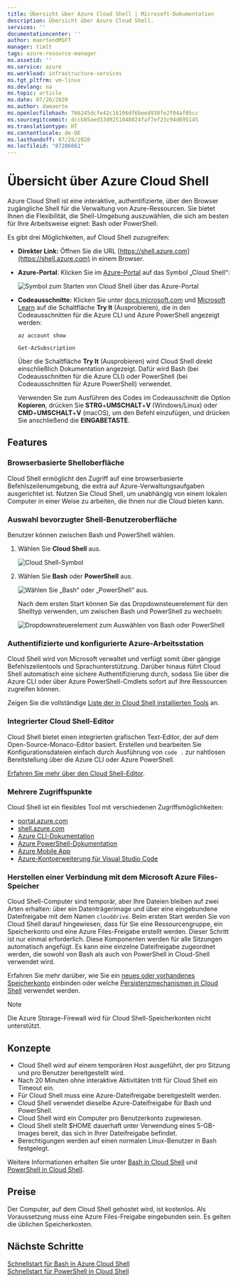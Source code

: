 ```yaml
---
title: Übersicht über Azure Cloud Shell | Microsoft-Dokumentation
description: Übersicht über Azure Cloud Shell.
services: ''
documentationcenter: ''
author: maertendMSFT
manager: timlt
tags: azure-resource-manager
ms.assetid: ''
ms.service: azure
ms.workload: infrastructure-services
ms.tgt_pltfrm: vm-linux
ms.devlang: na
ms.topic: article
ms.date: 07/20/2020
ms.author: damaerte
ms.openlocfilehash: 766245dcfe42c16106df6beed938fe2f04af05cc
ms.sourcegitcommit: dccb85aed33d9251048024faf7ef23c94d695145
ms.translationtype: HT
ms.contentlocale: de-DE
ms.lasthandoff: 07/28/2020
ms.locfileid: "87286661"
---
```

# <a name="overview-of-azure-cloud-shell"></a>Übersicht über Azure Cloud Shell

Azure Cloud Shell ist eine interaktive, authentifizierte, über den Browser zugängliche Shell für die Verwaltung von Azure-Ressourcen. Sie bietet Ihnen die Flexibilität, die Shell-Umgebung auszuwählen, die sich am besten für Ihre Arbeitsweise eignet: Bash oder PowerShell.

Es gibt drei Möglichkeiten, auf Cloud Shell zuzugreifen:

- **Direkter Link:** Öffnen Sie die URL [https://shell.azure.com](https://shell.azure.com) in einem Browser.

- **Azure-Portal**: Klicken Sie im [Azure-Portal](https://portal.azure.com) auf das Symbol „Cloud Shell“:

    ![Symbol zum Starten von Cloud Shell über das Azure-Portal](media/overview/portal-launch-icon.png)

- **Codeausschnitte:** Klicken Sie unter [docs.microsoft.com](https://docs.microsoft.com) und [Microsoft Learn](https://docs.microsoft.com/learn/) auf die Schaltfläche **Try It** (Ausprobieren), die in den Codeausschnitten für die Azure CLI und Azure PowerShell angezeigt werden:

    ```azurecli-interactive
    az account show
    ```

    ```azurepowershell-interactive
    Get-AzSubscription
    ```

    Über die Schaltfläche **Try It** (Ausprobieren) wird Cloud Shell direkt einschließlich Dokumentation angezeigt. Dafür wird Bash (bei Codeausschnitten für die Azure CLI) oder PowerShell (bei Codeausschnitten für Azure PowerShell) verwendet.

    Verwenden Sie zum Ausführen des Codes im Codeausschnitt die Option **Kopieren**, drücken Sie **STRG**+**UMSCHALT**+**V** (Windows/Linux) oder **CMD**+**UMSCHALT**+**V** (macOS), um den Befehl einzufügen, und drücken Sie anschließend die **EINGABETASTE**.

## <a name="features"></a>Features

### <a name="browser-based-shell-experience"></a>Browserbasierte Shelloberfläche

Cloud Shell ermöglicht den Zugriff auf eine browserbasierte Befehlszeilenumgebung, die extra auf Azure-Verwaltungsaufgaben ausgerichtet ist. Nutzen Sie Cloud Shell, um unabhängig von einem lokalen Computer in einer Weise zu arbeiten, die Ihnen nur die Cloud bieten kann.

### <a name="choice-of-preferred-shell-experience"></a>Auswahl bevorzugter Shell-Benutzeroberfläche

Benutzer können zwischen Bash und PowerShell wählen.

1. Wählen Sie **Cloud Shell** aus.

    ![Cloud Shell-Symbol](media/overview/overview-cloudshell-icon.png)

2. Wählen Sie **Bash** oder **PowerShell** aus.

    ![Wählen Sie „Bash“ oder „PowerShell“ aus.](media/overview/overview-choices.png)

    Nach dem ersten Start können Sie das Dropdownsteuerelement für den Shelltyp verwenden, um zwischen Bash und PowerShell zu wechseln:

    ![Dropdownsteuerelement zum Auswählen von Bash oder PowerShell](media/overview/select-shell-drop-down.png)

### <a name="authenticated-and-configured-azure-workstation"></a>Authentifizierte und konfigurierte Azure-Arbeitsstation

Cloud Shell wird von Microsoft verwaltet und verfügt somit über gängige Befehlszeilentools und Sprachunterstützung. Darüber hinaus führt Cloud Shell automatisch eine sichere Authentifizierung durch, sodass Sie über die Azure CLI oder über Azure PowerShell-Cmdlets sofort auf Ihre Ressourcen zugreifen können.

Zeigen Sie die vollständige [Liste der in Cloud Shell installierten Tools](features.md#tools) an.

### <a name="integrated-cloud-shell-editor"></a>Integrierter Cloud Shell-Editor

Cloud Shell bietet einen integrierten grafischen Text-Editor, der auf dem Open-Source-Monaco-Editor basiert. Erstellen und bearbeiten Sie Konfigurationsdateien einfach durch Ausführung von `code .` zur nahtlosen Bereitstellung über die Azure CLI oder Azure PowerShell.

[Erfahren Sie mehr über den Cloud Shell-Editor](using-cloud-shell-editor.md).

### <a name="multiple-access-points"></a>Mehrere Zugriffspunkte

Cloud Shell ist ein flexibles Tool mit verschiedenen Zugriffsmöglichkeiten:

* [portal.azure.com](https://portal.azure.com)
* [shell.azure.com](https://shell.azure.com)
* [Azure CLI-Dokumentation](https://docs.microsoft.com/cli/azure)
* [Azure PowerShell-Dokumentation](https://docs.microsoft.com/powershell/azure/)
* [Azure Mobile App](https://azure.microsoft.com/features/azure-portal/mobile-app/)
* [Azure-Kontoerweiterung für Visual Studio Code](https://marketplace.visualstudio.com/items?itemName=ms-vscode.azure-account)

### <a name="connect-your-microsoft-azure-files-storage"></a>Herstellen einer Verbindung mit dem Microsoft Azure Files-Speicher

Cloud Shell-Computer sind temporär, aber Ihre Dateien bleiben auf zwei Arten erhalten: über ein Datenträgerimage und über eine eingebundene Dateifreigabe mit dem Namen `clouddrive`. Beim ersten Start werden Sie von Cloud Shell darauf hingewiesen, dass für Sie eine Ressourcengruppe, ein Speicherkonto und eine Azure Files-Freigabe erstellt werden. Dieser Schritt ist nur einmal erforderlich. Diese Komponenten werden für alle Sitzungen automatisch angefügt. Es kann eine einzelne Dateifreigabe zugeordnet werden, die sowohl von Bash als auch von PowerShell in Cloud-Shell verwendet wird.

Erfahren Sie mehr darüber, wie Sie ein [neues oder vorhandenes Speicherkonto](persisting-shell-storage.md) einbinden oder welche [Persistenzmechanismen in Cloud Shell](persisting-shell-storage.md#how-cloud-shell-storage-works) verwendet werden.

> [!NOTE]
> Die Azure Storage-Firewall wird für Cloud Shell-Speicherkonten nicht unterstützt.

## <a name="concepts"></a>Konzepte

* Cloud Shell wird auf einem temporären Host ausgeführt, der pro Sitzung und pro Benutzer bereitgestellt wird.
* Nach 20 Minuten ohne interaktive Aktivitäten tritt für Cloud Shell ein Timeout ein.
* Für Cloud Shell muss eine Azure-Dateifreigabe bereitgestellt werden.
* Cloud Shell verwendet dieselbe Azure-Dateifreigabe für Bash und PowerShell.
* Cloud Shell wird ein Computer pro Benutzerkonto zugewiesen.
* Cloud Shell stellt $HOME dauerhaft unter Verwendung eines 5-GB-Images bereit, das sich in Ihrer Dateifreigabe befindet.
* Berechtigungen werden auf einen normalen Linux-Benutzer in Bash festgelegt.

Weitere Informationen erhalten Sie unter [Bash in Cloud Shell](features.md) und [PowerShell in Cloud Shell](features-powershell.md).

## <a name="pricing"></a>Preise

Der Computer, auf dem Cloud Shell gehostet wird, ist kostenlos. Als Voraussetzung muss eine Azure Files-Freigabe eingebunden sein. Es gelten die üblichen Speicherkosten.

## <a name="next-steps"></a>Nächste Schritte

[Schnellstart für Bash in Azure Cloud Shell](quickstart.md) <br>
[Schnellstart für PowerShell in Cloud Shell](quickstart-powershell.md)
